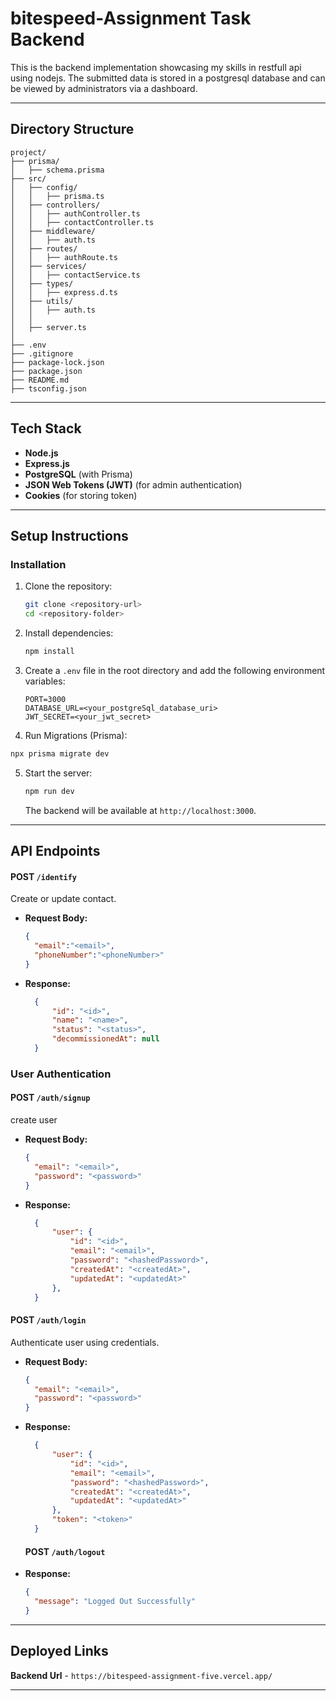 # bitespeed-Assignment Task Backend

This is the backend implementation showcasing my skills in restfull api using nodejs. The submitted data is stored in a postgresql database and can be viewed by administrators via a dashboard.

---

## Directory Structure

```
project/
├── prisma/
│   ├── schema.prisma
├── src/
│   ├── config/
│   │   ├── prisma.ts
│   ├── controllers/
│   │   ├── authController.ts
│   │   ├── contactController.ts
│   ├── middleware/
│   │   ├── auth.ts
│   ├── routes/
│   │   ├── authRoute.ts
│   ├── services/
│   │   ├── contactService.ts
│   ├── types/
│   │   ├── express.d.ts
│   ├── utils/
│   │   ├── auth.ts
│   │ 
│   ├── server.ts
│
├── .env
├── .gitignore
├── package-lock.json
├── package.json
├── README.md
├── tsconfig.json
```

---


## Tech Stack

- **Node.js**
- **Express.js**
- **PostgreSQL** (with Prisma)
- **JSON Web Tokens (JWT)** (for admin authentication)
- **Cookies** (for storing token)

---

## Setup Instructions


### Installation

1. Clone the repository:
   ```bash
   git clone <repository-url>
   cd <repository-folder>
   ```

2. Install dependencies:
   ```bash
   npm install
   ```

3. Create a `.env` file in the root directory and add the following environment variables:
   ```env
   PORT=3000
   DATABASE_URL=<your_postgreSql_database_uri>
   JWT_SECRET=<your_jwt_secret>
   ```
   
4.  Run Migrations (Prisma):
   ```bash
   npx prisma migrate dev
   ```

5. Start the server:
   ```bash
   npm run dev
   ```
   The backend will be available at `http://localhost:3000`.

---

## API Endpoints

#### POST `/identify`
Create or update contact.

- **Request Body:**
  ```json
  {
    "email":"<email>",
    "phoneNumber":"<phoneNumber>"
  }
  ```

- **Response:**
  ```json
    {
        "id": "<id>",
        "name": "<name>",
        "status": "<status>",
        "decommissionedAt": null
    }
  ```


### User Authentication

#### POST `/auth/signup`
create user

- **Request Body:**
  ```json
  {
    "email": "<email>",
    "password": "<password>"
  }
  ```

- **Response:**
  ```json
    {
        "user": {
            "id": "<id>",
            "email": "<email>",
            "password": "<hashedPassword>",
            "createdAt": "<createdAt>",
            "updatedAt": "<updatedAt>"
        },
    }
  ```

#### POST `/auth/login`
Authenticate user using credentials.

- **Request Body:**
  ```json
  {
    "email": "<email>",
    "password": "<password>"
  }
  ```

- **Response:**
  ```json
    {
        "user": {
            "id": "<id>",
            "email": "<email>",
            "password": "<hashedPassword>",
            "createdAt": "<createdAt>",
            "updatedAt": "<updatedAt>"
        },
        "token": "<token>"
    }
  ```

  #### POST `/auth/logout`

- **Response:**
  ```json
  {
    "message": "Logged Out Successfully"
  }
  ```

---

## Deployed Links

**Backend Url** -  `https://bitespeed-assignment-five.vercel.app/`

---
